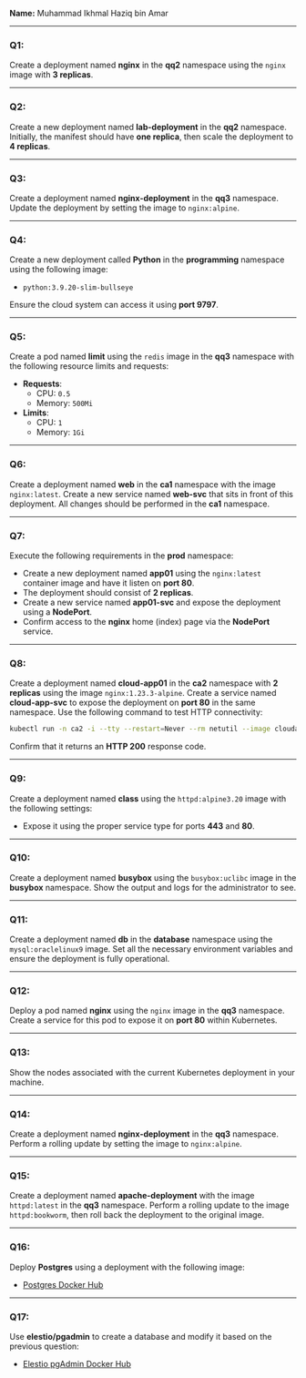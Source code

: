 

**Name:** Muhammad Ikhmal Haziq bin Amar

---

### Q1:
Create a deployment named **nginx** in the **qq2** namespace using the `nginx` image with **3 replicas**.

---

### Q2:
Create a new deployment named **lab-deployment** in the **qq2** namespace. Initially, the manifest should have **one replica**, then scale the deployment to **4 replicas**.

---

### Q3:
Create a deployment named **nginx-deployment** in the **qq3** namespace. Update the deployment by setting the image to `nginx:alpine`.

---

### Q4:
Create a new deployment called **Python** in the **programming** namespace using the following image:

- `python:3.9.20-slim-bullseye`

Ensure the cloud system can access it using **port 9797**.

---

### Q5:
Create a pod named **limit** using the `redis` image in the **qq3** namespace with the following resource limits and requests:

- **Requests**: 
  - CPU: `0.5`
  - Memory: `500Mi`
- **Limits**:
  - CPU: `1`
  - Memory: `1Gi`

---

### Q6:
Create a deployment named **web** in the **ca1** namespace with the image `nginx:latest`. Create a new service named **web-svc** that sits in front of this deployment. All changes should be performed in the **ca1** namespace.

---

### Q7:
Execute the following requirements in the **prod** namespace:
- Create a new deployment named **app01** using the `nginx:latest` container image and have it listen on **port 80**.
- The deployment should consist of **2 replicas**.
- Create a new service named **app01-svc** and expose the deployment using a **NodePort**.
- Confirm access to the **nginx** home (index) page via the **NodePort** service.

---

### Q8:
Create a deployment named **cloud-app01** in the **ca2** namespace with **2 replicas** using the image `nginx:1.23.3-alpine`. Create a service named **cloud-app-svc** to expose the deployment on **port 80** in the same namespace. Use the following command to test HTTP connectivity:

```bash
kubectl run -n ca2 -i --tty --restart=Never --rm netutil --image cloudacademydevops/networkutils:v2 -- curl -I cloud-app-svc
```

Confirm that it returns an **HTTP 200** response code.

---

### Q9:
Create a deployment named **class** using the `httpd:alpine3.20` image with the following settings:
- Expose it using the proper service type for ports **443** and **80**.

---

### Q10:
Create a deployment named **busybox** using the `busybox:uclibc` image in the **busybox** namespace. Show the output and logs for the administrator to see.

---

### Q11:
Create a deployment named **db** in the **database** namespace using the `mysql:oraclelinux9` image. Set all the necessary environment variables and ensure the deployment is fully operational.

---

### Q12:
Deploy a pod named **nginx** using the `nginx` image in the **qq3** namespace. Create a service for this pod to expose it on **port 80** within Kubernetes.

---

### Q13:
Show the nodes associated with the current Kubernetes deployment in your machine.

---

### Q14:
Create a deployment named **nginx-deployment** in the **qq3** namespace. Perform a rolling update by setting the image to `nginx:alpine`.

---

### Q15:
Create a deployment named **apache-deployment** with the image `httpd:latest` in the **qq3** namespace. Perform a rolling update to the image `httpd:bookworm`, then roll back the deployment to the original image.

---

### Q16:
Deploy **Postgres** using a deployment with the following image:

- [Postgres Docker Hub](https://hub.docker.com/_/postgres)

---

### Q17:
Use **elestio/pgadmin** to create a database and modify it based on the previous question:

- [Elestio pgAdmin Docker Hub](https://hub.docker.com/r/elestio/pgadmin)
